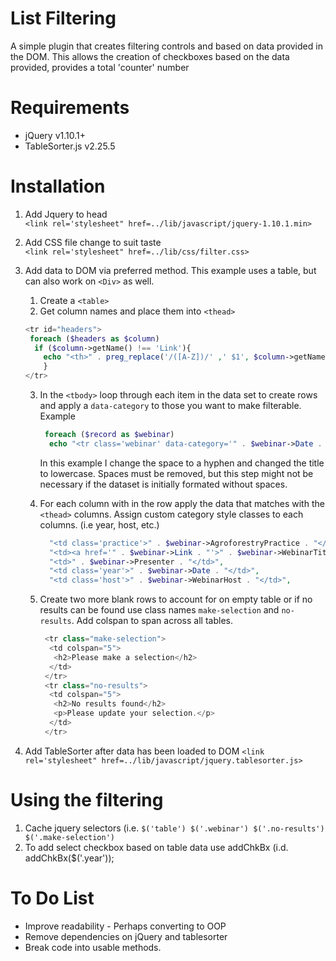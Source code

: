 # List Filtering

A simple plugin that creates filtering controls and based on data provided in the DOM. This allows the creation of checkboxes based on the data provided, provides a total 'counter' number

# Requirements

* jQuery v1.10.1+
* TableSorter.js v2.25.5

# Installation

1. Add Jquery to head  
`<link rel='stylesheet" href=../lib/javascript/jquery-1.10.1.min>`  

2. Add CSS file change to suit taste  
`<link rel='stylesheet" href=../lib/css/filter.css>`

3. Add data to DOM via preferred method. This example uses a table, but can also work on `<Div>` as well.
    1. Create a `<table>`  
    2. Get column names and place them into `<thead>`
    ```PHP
    <tr id="headers">  
     foreach ($headers as $column)  
      if ($column->getName() !== 'Link'){  
        echo "<th>" . preg_replace('/([A-Z])/' ,' $1', $column->getName()) . "</th>";
	    }  
    </tr>   
    ```
    
    
    
    3. In the `<tbody>` loop through each item in the data set to create rows and apply a `data-category` to those you want to make filterable. Example
        ```PHP
         foreach ($record as $webinar)
          echo "<tr class='webinar' data-category='" . $webinar->Date . " " . preg_replace('/\s+/', '-', strtolower($webinar->AgroforestryPractice)) . " " . preg_replace('/\s+/', '-', strtolower($webinar->WebinarHost)) . "'>",
          ```  
       In this example I change the space to a hyphen and changed the title to lowercase. Spaces must be removed, but this step  might not be necessary if the dataset is initially formated without spaces.   
  
   4. For each column with in the row apply the data that matches with the `<thead>` columns. Assign custom category style classes to each columns. (i.e year, host, etc.)
        ```PHP
          "<td class='practice'>" . $webinar->AgroforestryPractice . "</td>",
          "<td><a href='" . $webinar->Link . "'>" . $webinar->WebinarTitle . "</a></td>",
          "<td>" . $webinar->Presenter . "</td>",
          "<td class='year'>" . $webinar->Date . "</td>",
          "<td class='host'>" . $webinar->WebinarHost . "</td>",
        ```
   5. Create two more blank rows to account for on empty table or if no results can be found use class names `make-selection` and `no-results`. Add colspan to span across all tables.
        ```PHP
         <tr class="make-selection">
          <td colspan="5">
           <h2>Please make a selection</h2>
          </td>
         </tr>
         <tr class="no-results">
          <td colspan="5">
           <h2>No results found</h2>
           <p>Please update your selection.</p>
          </td>
         </tr>
        ```

4. Add TableSorter after data has been loaded to DOM
`<link rel='stylesheet" href=../lib/javascript/jquery.tablesorter.js>`  

# Using the filtering

1. Cache jquery selectors (i.e. `$('table') $('.webinar') $('.no-results') $('.make-selection')`  
2. To add select checkbox based on table data use addChkBx (i.d. addChkBx($('.year')); 

# To Do List
  * Improve readability - Perhaps converting to OOP
  * Remove dependencies on jQuery and tablesorter
  * Break code into usable methods.
